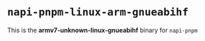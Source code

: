 # `napi-pnpm-linux-arm-gnueabihf`

This is the **armv7-unknown-linux-gnueabihf** binary for `napi-pnpm`
